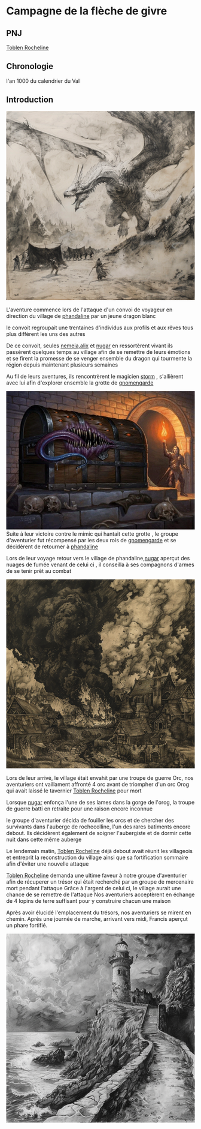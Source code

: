# Campagne de la flèche de givre

## PNJ

[Toblen Rocheline](../../pnj/toblen_rocheline.md)

## Chronologie

l'an 1000 du calendrier du Val

## Introduction  

![Attaque_Caravane](../../../ressources/cryovain_caravane.png)

L'aventure commence lors de l'attaque d'un convoi de voyageur en direction du village de [phandaline](../../../atlas/faerun/regions/cotedesepees/cites/phandaline.md) par un jeune dragon blanc

le convoit regroupait une trentaines d'individus aux profils et aux rêves tous plus diffèrent les uns des autres

De ce convoit, seules [nemeia](../../personnages/nemeia.md),[alix](../../personnages/alix.md) et [nugar](../../personnages/nugar.md) en ressortèrent vivant ils passèrent quelques temps au village afin de se remettre de leurs émotions et se firent la promesse de se venger ensemble du dragon qui tourmente la région depuis maintenant plusieurs semaines


Au fil de leurs aventures, ils rencontrèrent le magicien [storm](../../personnages/storm.md) , s'allièrent avec lui afin d'explorer ensemble la grotte de [gnomengarde](../../../atlas/faerun/regions/cotedesepees/lieux/gnomengarde.md)





![mimic](../../../ressources/Mimic.png)
Suite à leur victoire contre le mimic qui hantait cette grotte , le groupe d'aventurier fut récompensé par les deux rois de [gnomengarde](../../../atlas/faerun/regions/cotedesepees/lieux/gnomengarde.md) et se décidèrent de retourner à [phandaline](../../../atlas/faerun/regions/cotedesepees/cites/phandaline.md)

Lors de leur voyage retour vers le village de phandaline,[nugar](../../personnages/nugar.md) aperçut des nuages de fumée venant de celui ci , il conseilla à ses compagnons d'armes de se tenir prêt au combat

![phandaline_brule](../../../ressources/phandaline_brule.png)


Lors de leur arrivé, le village était envahit par une troupe de guerre Orc, nos aventuriers ont vaillament affronté 4 orc avant de triompher d'un orc Orog qui avait laissé le tavernier [Toblen Rocheline](../../pnj/toblen_rocheline.md) pour mort

Lorsque [nugar](../../personnages/nugar.md) enfonça l'une de ses lames dans la gorge de l'orog, la troupe de guerre batti en retraite pour une raison encore inconnue

le groupe d'aventurier décida de fouiller les orcs et de chercher des survivants dans l'auberge de rochecolline, l'un des rares batiments encore debout.
Ils décidèrent également de soigner l'aubergiste et de dormir cette nuit dans cette même auberge

Le lendemain matin, [Toblen Rocheline](../../pnj/toblen_rocheline.md) déjà debout avait réunit les villageois et entreprit la reconstruction du village ainsi que sa fortification sommaire afin d'éviter une nouvelle attaque

[Toblen Rocheline](../../pnj/toblen_rocheline.md) demanda une ultime faveur à notre groupe d'aventurier afin de récuperer un trésor qui était recherché par un groupe de mercenaire mort pendant l'attaque
Grâce à l'argent de celui ci, le village aurait une chance de se remettre de l'attaque
Nos aventuriers acceptèrent en échange de 4 lopins de terre suffisant pour y construire chacun une maison

Après avoir élucidé l'emplacement du trésors, nos aventuriers se mirent en chemin.
Après une journée de marche, arrivant vers midi, Francis aperçut un phare fortifié.

![Phare](../../../ressources/lighthouse.png)

